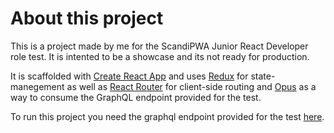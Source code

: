# About this project

This is a project made by me for the ScandiPWA Junior React Developer role test.
It is intented to be a showcase and its not ready for production.

It is scaffolded with [Create React App](https://github.com/facebook/create-react-app) and uses [Redux](https://redux.js.org/) for state-manegement as well as [React Router](https://reactrouter.com/) for client-side routing and [Opus](https://github.com/tilework/opus) as a way to consume the GraphQL endpoint provided for the test.


To run this project you need the graphql endpoint provided for the test [here](https://github.com/scandiweb/junior-react-endpoint).
